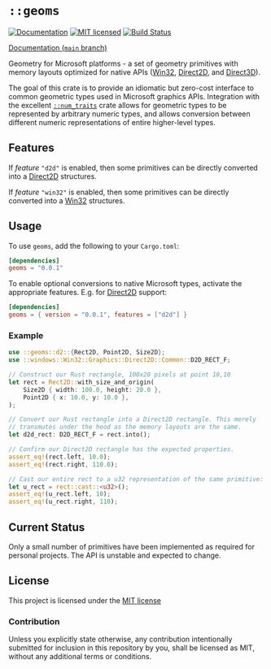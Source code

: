 # `::geoms`

[![Documentation][docs-badge]][docs-url]
[![MIT licensed][mit-badge]][mit-url]
[![Build Status][actions-badge]][actions-url]

[Documentation (`main` branch)][docs-main-url]

Geometry for Microsoft platforms - a set of geometry primitives with memory
layouts optimized for native APIs ([Win32][], [Direct2D][], and [Direct3D][]).

The goal of this crate is to provide an idiomatic but zero-cost interface to
common geometric types used in Microsoft graphics APIs. Integration with the
excellent [`::num_traits`][] crate allows for geometric types to be represented
by
 arbitrary numeric types, and allows conversion between different numeric
representations of entire higher-level types.

## Features

If _feature_ `"d2d"` is enabled, then some primitives can be directly
converted into a [Direct2D][] structures.

If _feature_ `"win32"` is enabled, then some primitives can be directly
converted into a [Win32][] structures.

## Usage

To use `geoms`, add the following to your `Cargo.toml`:

```toml
[dependencies]
geoms = "0.0.1"
```

To enable optional conversions to native Microsoft types, activate the
appropriate features. E.g. for [Direct2D][] support:

```toml
[dependencies]
geoms = { version = "0.0.1", features = ["d2d"] }
```

### Example

```rust
use ::geoms::d2::{Rect2D, Point2D, Size2D};
use ::windows::Win32::Graphics::Direct2D::Common::D2D_RECT_F;

// Construct our Rust rectangle, 100x20 pixels at point 10,10
let rect = Rect2D::with_size_and_origin(
    Size2D { width: 100.0, height: 20.0 },
    Point2D { x: 10.0, y: 10.0 },
);

// Convert our Rust rectangle into a Direct2D rectangle. This merely
// transmutes under the hood as the memory layouts are the same.
let d2d_rect: D2D_RECT_F = rect.into();

// Confirm our Direct2D rectangle has the expected properties.
assert_eq!(rect.left, 10.0);
assert_eq!(rect.right, 110.0);

// Cast our entire rect to a u32 representation of the same primitive:
let u_rect = rect::cast::<u32>();
assert_eq!(u_rect.left, 10);
assert_eq!(u_rect.right, 110);

```

## Current Status

Only a small number of primitives have been implemented as required for personal
projects. The API is unstable and expected to change.

## License

This project is licensed under the [MIT license][mit-url]

### Contribution

Unless you explicitly state otherwise, any contribution intentionally submitted
for inclusion in this repository by you, shall be licensed as MIT, without any
additional terms or conditions.


[docs-main-url]: http://connorpower.com/geoms/
[docs-url]: https://docs.rs/geoms
[docs-badge]: https://docs.rs/geoms/badge.svg
[mit-badge]: https://img.shields.io/badge/license-MIT-blue.svg
[mit-url]: http://connorpower.com/geoms/main/LICENSE
[actions-url]: https://github.com/connorpower/geoms/actions?query=workflow%3ACI
[actions-badge]: https://github.com/connorpower/geoms/workflows/CI/badge.svg
[Direct2D]: https://learn.microsoft.com/en-us/windows/win32/direct2d/direct2d-overview
[Direct3D]: https://learn.microsoft.com/en-us/windows/win32/getting-started-with-direct3d
[Win32]: https://learn.microsoft.com/en-us/windows/win32/
[`::num_traits`]: https://crates.io/crates/num-traits
